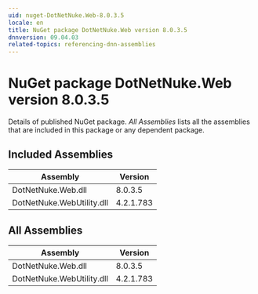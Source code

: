 ```yaml
---
uid: nuget-DotNetNuke.Web-8.0.3.5
locale: en
title: NuGet package DotNetNuke.Web version 8.0.3.5
dnnversion: 09.04.03
related-topics: referencing-dnn-assemblies
---
```


# NuGet package DotNetNuke.Web version 8.0.3.5
Details of published NuGet package.
*All Assemblies* lists all the assemblies that are included in this package or any dependent package.

## Included Assemblies

|Assembly|Version|
|---|---|
|DotNetNuke.Web.dll|8.0.3.5|
|DotNetNuke.WebUtility.dll|4.2.1.783|

## All Assemblies

|Assembly|Version|
|---|---|
|DotNetNuke.Web.dll|8.0.3.5|
|DotNetNuke.WebUtility.dll|4.2.1.783|

